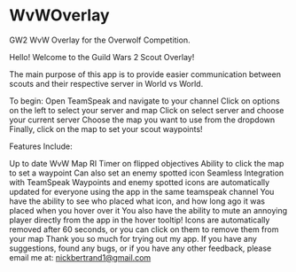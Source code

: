WvWOverlay
==========

GW2 WvW Overlay for the Overwolf Competition. 

Hello! Welcome to the 
Guild Wars 2 Scout Overlay!

The main purpose of this app is to provide easier communication between scouts and their respective server in World vs World.

To begin:
Open TeamSpeak and navigate to your channel
Click on options on the left to select your server and map
Click on select server and choose your current server
Choose the map you want to use from the dropdown
Finally, click on the map to set your scout waypoints!

Features Include:

Up to date WvW Map
RI Timer on flipped objectives
Ability to click the map to set a waypoint
Can also set an enemy spotted icon
Seamless Integration with TeamSpeak
Waypoints and enemy spotted icons are automatically updated for everyone using the app in the same teamspeak channel
You have the ability to see who placed what icon, and how long ago it was placed when you hover over it
You also have the ability to mute an annoying player directly from the app in the hover tooltip!
Icons are automatically removed after 60 seconds, or you can click on them to remove them from your map
Thank you so much for trying out my app. 
If you have any suggestions, found any bugs, or if you have any other feedback, please email me at: nickbertrand1@gmail.com
